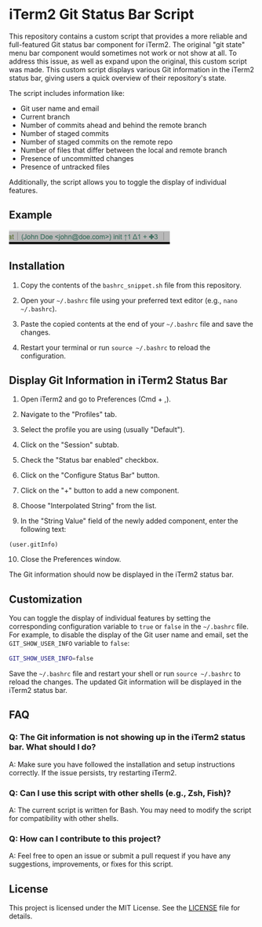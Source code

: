 # iTerm2 Git Status Bar Script

This repository contains a custom script that provides a more reliable and full-featured Git status bar component for iTerm2. The original "git state" menu bar component would sometimes not work or not show at all. To address this issue, as well as expand upon the original, this custom script was made. This custom script displays various Git information in the iTerm2 status bar, giving users a quick overview of their repository's state.

The script includes information like:

- Git user name and email
- Current branch
- Number of commits ahead and behind the remote branch
- Number of staged commits
- Number of staged commits on the remote repo
- Number of files that differ between the local and remote branch
- Presence of uncommitted changes
- Presence of untracked files

Additionally, the script allows you to toggle the display of individual features.

## Example
![Example of Git status bar in iTerm2](/example.png?raw=true)

## Installation

1. Copy the contents of the `bashrc_snippet.sh` file from this repository.

2. Open your `~/.bashrc` file using your preferred text editor (e.g., `nano ~/.bashrc`).

3. Paste the copied contents at the end of your `~/.bashrc` file and save the changes.

4. Restart your terminal or run `source ~/.bashrc` to reload the configuration.

## Display Git Information in iTerm2 Status Bar

1. Open iTerm2 and go to Preferences (Cmd + ,).

2. Navigate to the "Profiles" tab.

3. Select the profile you are using (usually "Default").

4. Click on the "Session" subtab.

5. Check the "Status bar enabled" checkbox.

6. Click on the "Configure Status Bar" button.

7. Click on the "+" button to add a new component.

8. Choose "Interpolated String" from the list.

9. In the "String Value" field of the newly added component, enter the following text:
```
(user.gitInfo)
```

10. Close the Preferences window.

The Git information should now be displayed in the iTerm2 status bar.

## Customization

You can toggle the display of individual features by setting the corresponding configuration variable to `true` or `false` in the `~/.bashrc` file. For example, to disable the display of the Git user name and email, set the `GIT_SHOW_USER_INFO` variable to `false`:

```bash
GIT_SHOW_USER_INFO=false
```

Save the `~/.bashrc` file and restart your shell or run `source ~/.bashrc` to reload the changes. The updated Git information will be displayed in the iTerm2 status bar.

## FAQ
### Q: The Git information is not showing up in the iTerm2 status bar. What should I do?
A: Make sure you have followed the installation and setup instructions correctly. If the issue persists, try restarting iTerm2.

### Q: Can I use this script with other shells (e.g., Zsh, Fish)?
A: The current script is written for Bash. You may need to modify the script for compatibility with other shells.

### Q: How can I contribute to this project?
A: Feel free to open an issue or submit a pull request if you have any suggestions, improvements, or fixes for this script.

## License
This project is licensed under the MIT License. See the [LICENSE](/LICENSE) file for details.
